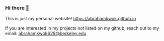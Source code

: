 ### Hi there 👋
This is just my personal website! 
https://abrahamkwok.github.io

If you are interested in my projects not listed on my github, reach out to my email: abrahamkwok628@berkeley.edu

<!--
**abrahamkwok/abrahamkwok** is a ✨ _special_ ✨ repository because its `README.md` (this file) appears on your GitHub profile.

Here are some ideas to get you started:

- 🔭 I’m currently working on ...
- 🌱 I’m currently learning ...
- 👯 I’m looking to collaborate on ...
- 🤔 I’m looking for help with ...
- 💬 Ask me about ...
- 📫 How to reach me: ...
- 😄 Pronouns: ...
- ⚡ Fun fact: ...
-->
